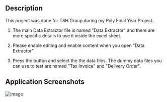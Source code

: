 ## Description

This project was done for TSH Group during my Poly Final Year Project.

1. The main Data Extractor file is named "Data Extractor" and there are more specific details to use it inside the excel sheet.

2. Please enable editing and enable content when you open "Data Extractor"

3. Press the button and select the the data files. The dummy data files you can use to test are named "Tax Invoice" and "Delivery Order".

## Application Screenshots

![image](https://github.com/GoodbyeKittyy/Delivery-Order-and-Invoice-Automated-Compiler/assets/161730857/9b966892-cd21-4fc6-afec-41d52d93d680)



